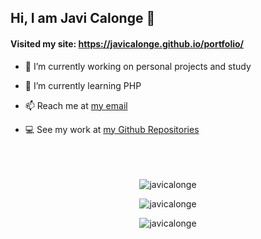 ## Hi, I am Javi Calonge 👋

#### Visited my site: https://javicalonge.github.io/portfolio/

- 🔭 I’m currently working on personal projects and study
- 🌱 I’m currently learning PHP

- 📫 Reach me at [my email](mailto:javicalongem@gmail.com)
- 💻 See my work at [my Github Repositories](https://github.com/JaviCalonge?tab=repositories)
  <br>
  <br>
  <br>
  <br>
  

<p align="center"><img align="center" src="https://github-readme-stats.vercel.app/api/top-langs?username=javicalonge&show_icons=true&locale=en&layout=compact" alt="javicalonge" /></p>

<p align="center"><img align="center" src="https://github-readme-stats.vercel.app/api?username=javicalonge&show_icons=true&locale=en" alt="javicalonge" /></p>

<p align="center"><img align="center" src="https://github-readme-streak-stats.herokuapp.com/?user=javicalonge&" alt="javicalonge" /></p>

<!--
**JaviCalonge/JaviCalonge** is a ✨ _special_ ✨ repository because its `README.md` (this file) appears on your GitHub profile.

Here are some ideas to get you started:

- 💻 See my work at [my Github pages](https://javicalonge.github.io/)Para mi página personal
- 👯 I’m looking to collaborate on ...
- 🤔 I’m looking for help with ...
- 💬 Ask me about ...
- 📫 How to reach me: ...
- 😄 Pronouns: ...
- ⚡ Fun fact: ...
-->
